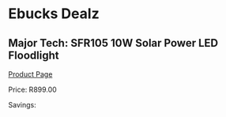 
# Ebucks Dealz
## Major Tech: SFR105 10W Solar Power LED Floodlight
[Product Page](https://www.ebucks.com/web/shop/productSelected.do?prodId=355845765&catId=935859602)

Price: R899.00

Savings: 


	